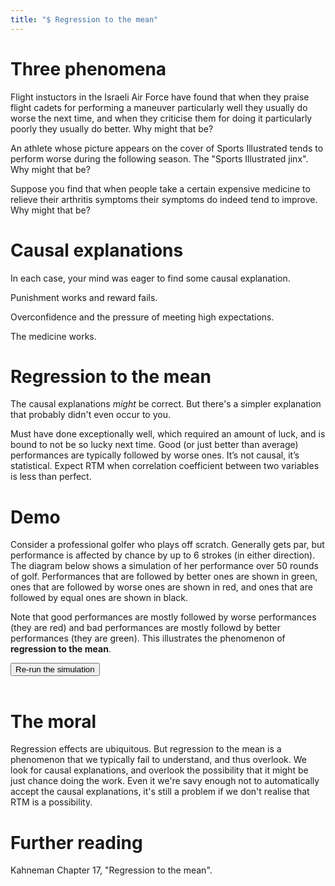 ```yaml
---
title: "$ Regression to the mean"
---
```


# Three phenomena

Flight instuctors in the Israeli Air Force have found that when they praise flight cadets for performing a maneuver particularly well they usually do worse the next time, and when they criticise them for doing it particularly poorly they usually do better. Why might that be?

An athlete whose picture appears on the cover of Sports Illustrated tends to perform worse during the following season. The "Sports Illustrated jinx". Why might that be?

Suppose you find that when people take a certain expensive medicine to relieve their arthritis symptoms their symptoms do indeed tend to improve. Why might that be?

# Causal explanations

In each case, your mind was eager to find some causal explanation.

Punishment works and reward fails.

Overconfidence and the pressure of meeting high expectations.

The medicine works.

# Regression to the mean

The causal explanations *might* be correct. But there's a simpler explanation that probably didn't even occur to you.

Must have done exceptionally well, which required an amount of luck, and is bound to not be so lucky next time. Good (or just better than average) performances are typically followed by worse ones. It’s not causal, it’s statistical. Expect RTM when correlation coefficient between two variables is less than perfect.

# Demo

Consider a professional golfer who plays off scratch. Generally gets par, but performance is affected by chance by up to 6 strokes (in either direction). The diagram below shows a simulation of her performance over 50 rounds of golf. Performances that are followed by better ones are shown in green, ones that are followed by worse ones are shown in red, and ones that are followed by equal ones are shown in black.

Note that good performances are mostly followed by worse performances (they are red) and bad performances are mostly followd by better performances (they are green). This illustrates the phenomenon of <b>regression to the mean</b>.

<button onclick="populate()">Re-run the simulation</button>
<table id="results"></table>
<style>
  #results td {border: thin lightgray solid; width: 2.5em; padding: 0; color: gray; font-size: 80%}
  .skillLevel {background-color: lightgray}
  .better {background-color: green; color: white}
  .same {background-color: black; color: white}
  .worse {background-color: red; color: white}
</style>
<script>
  populate();
  function populate() {
    const skillLevel = 72;
  	const chanceLevel = 6;
  	const numTrials = 50;
  	let nextResult = randomValue();
  	document.getElementById("results").innerHTML = "";
  	for (let trialNum = 1; trialNum <= numTrials; trialNum++) {
  		let thisResult = nextResult;
  		nextResult = randomValue();
  		let row = "<tr>";
  		for (let colNum = skillLevel - chanceLevel; colNum <= skillLevel + chanceLevel; colNum++) {
  			let classes = [];
  			if (colNum === skillLevel) classes.push("skillLevel");
  			if (colNum === thisResult) {
  				if (nextResult < thisResult) classes.push("better");
  				else if (nextResult > thisResult) classes.push("worse");
  				else classes.push("same");
  			}
  			classes = classes.join(" ");
  			row += `<td class='${classes}'>${colNum}</td>`;
  		}
  		row += "</tr>";
  		document.getElementById("results").innerHTML += row;
  	}
  	function randomValue() {
  	  return skillLevel + Math.round((2*Math.random() - 1)*chanceLevel);
  	}
  }
</script>

# The moral

Regression effects are ubiquitous. But regression to the mean is a phenomenon that we typically fail to understand, and thus overlook. We look for causal explanations, and overlook the possibility that it might be just chance doing the work. Even it we're savy enough not to automatically accept the causal explanations, it's still a problem if we don't realise that RTM is a possibility.

# Further reading

Kahneman Chapter 17, "Regression to the mean".